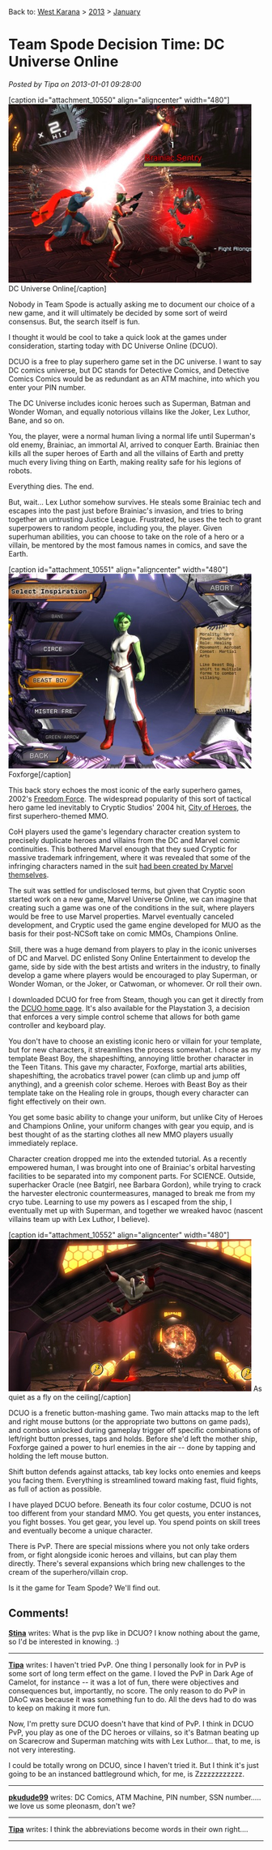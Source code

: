 Back to: [West Karana](/posts/westkarana.md) > [2013](/posts/2013/westkarana.md) > [January](./westkarana.md)
# Team Spode Decision Time: DC Universe Online

*Posted by Tipa on 2013-01-01 09:28:00*

[caption id="attachment\_10550" align="aligncenter" width="480"][![](../../../uploads/2013/01/DCGame-2013-01-01-08-05-05-76-480x352.jpg "DC Universe Online")](../../../uploads/2013/01/DCGame-2013-01-01-08-05-05-76.jpg) DC Universe Online[/caption]

Nobody in Team Spode is actually asking me to document our choice of a new game, and it will ultimately be decided by some sort of weird consensus. But, the search itself is fun.

I thought it would be cool to take a quick look at the games under consideration, starting today with DC Universe Online (DCUO).

DCUO is a free to play superhero game set in the DC universe. I want to say DC comics universe, but DC stands for Detective Comics, and Detective Comics Comics would be as redundant as an ATM machine, into which you enter your PIN number.

The DC Universe includes iconic heroes such as Superman, Batman and Wonder Woman, and equally notorious villains like the Joker, Lex Luthor, Bane, and so on.

You, the player, were a normal human living a normal life until Superman's old enemy, Brainiac, an immortal AI, arrived to conquer Earth. Brainiac then kills all the super heroes of Earth and all the villains of Earth and pretty much every living thing on Earth, making reality safe for his legions of robots.

Everything dies. The end.

But, wait... Lex Luthor somehow survives. He steals some Brainiac tech and escapes into the past just before Brainiac's invasion, and tries to bring together an untrusting Justice League. Frustrated, he uses the tech to grant superpowers to random people, including you, the player. Given superhuman abilities, you can choose to take on the role of a hero or a villain, be mentored by the most famous names in comics, and save the Earth.

[caption id="attachment\_10551" align="aligncenter" width="480"][![](../../../uploads/2013/01/DCGame-2013-01-01-07-34-17-24-480x384.jpg "Foxforge")](../../../uploads/2013/01/DCGame-2013-01-01-07-34-17-24.jpg) Foxforge[/caption]

This back story echoes the most iconic of the early superhero games, 2002's [Freedom Force](http://en.wikipedia.org/wiki/Freedom_Force_(2002_video_game)). The widespread popularity of this sort of tactical hero game led inevitably to Cryptic Studios' 2004 hit, [City of Heroes](http://en.wikipedia.org/wiki/City_of_Heroes), the first superhero-themed MMO.

CoH players used the game's legendary character creation system to precisely duplicate heroes and villains from the DC and Marvel comic continuities. This bothered Marvel enough that they sued Cryptic for massive trademark infringement, where it was revealed that some of the infringing characters named in the suit [had been created by Marvel themselves](http://en.wikipedia.org/wiki/City_of_Heroes#Suit_by_Marvel).

The suit was settled for undisclosed terms, but given that Cryptic soon started work on a new game, Marvel Universe Online, we can imagine that creating such a game was one of the conditions in the suit, where players would be free to use Marvel properties. Marvel eventually canceled development, and Cryptic used the game engine developed for MUO as the basis for their post-NCSoft take on comic MMOs, Champions Online.

Still, there was a huge demand from players to play in the iconic universes of DC and Marvel. DC enlisted Sony Online Entertainment to develop the game, side by side with the best artists and writers in the industry, to finally develop a game where players would be encouraged to play Superman, or Wonder Woman, or the Joker, or Catwoman, or whomever. Or roll their own.

I downloaded DCUO for free from Steam, though you can get it directly from the [DCUO home page](http://www.dcuniverseonline.com/). It's also available for the Playstation 3, a decision that enforces a very simple control scheme that allows for both game controller and keyboard play.

You don't have to choose an existing iconic hero or villain for your template, but for new characters, it streamlines the process somewhat. I chose as my template Beast Boy, the shapeshifting, annoying little brother character in the Teen Titans. This gave my character, Foxforge, martial arts abilities, shapeshifting, the acrobatics travel power (can climb up and jump off anything), and a greenish color scheme. Heroes with Beast Boy as their template take on the Healing role in groups, though every character can fight effectively on their own.

You get some basic ability to change your uniform, but unlike City of Heroes and Champions Online, your uniform changes with gear you equip, and is best thought of as the starting clothes all new MMO players usually immediately replace.

Character creation dropped me into the extended tutorial. As a recently empowered human, I was brought into one of Brainiac's orbital harvesting facilities to be separated into my component parts. For SCIENCE. Outside, superhacker Oracle (nee Batgirl, nee Barbara Gordon), while trying to crack the harvester electronic countermeasures, managed to break me from my cryo tube. Learning to use my powers as I escaped from the ship, I eventually met up with Superman, and together we wreaked havoc (nascent villains team up with Lex Luthor, I believe).

[caption id="attachment\_10552" align="aligncenter" width="480"][![](../../../uploads/2013/01/DCGame-2013-01-01-08-01-59-44-480x300.jpg "As quiet as a fly on the ceiling")](../../../uploads/2013/01/DCGame-2013-01-01-08-01-59-44.jpg) As quiet as a fly on the ceiling[/caption]

DCUO is a frenetic button-mashing game. Two main attacks map to the left and right mouse buttons (or the appropriate two buttons on game pads), and combos unlocked during gameplay trigger off specific combinations of left/right button presses, taps and holds. Before she'd left the mother ship, Foxforge gained a power to hurl enemies in the air -- done by tapping and holding the left mouse button.

Shift button defends against attacks, tab key locks onto enemies and keeps you facing them. Everything is streamlined toward making fast, fluid fights, as full of action as possible.

I have played DCUO before. Beneath its four color costume, DCUO is not too different from your standard MMO. You get quests, you enter instances, you fight bosses. You get gear, you level up. You spend points on skill trees and eventually become a unique character.

There is PvP. There are special missions where you not only take orders from, or fight alongside iconic heroes and villains, but can play them directly. There's several expansions which bring new challenges to the cream of the superhero/villain crop.

Is it the game for Team Spode? We'll find out.

## Comments!

**[Stina](http://chainmaildress.com)** writes: What is the pvp like in DCUO? I know nothing about the game, so I'd be interested in knowing. :)

---

**[Tipa](https://chasingdings.com)** writes: I haven't tried PvP. One thing I personally look for in PvP is some sort of long term effect on the game. I loved the PvP in Dark Age of Camelot, for instance -- it was a lot of fun, there were objectives and consequences but, importantly, no score. The only reason to do PvP in DAoC was because it was something fun to do. All the devs had to do was to keep on making it more fun.

Now, I'm pretty sure DCUO doesn't have that kind of PvP. I think in DCUO PvP, you play as one of the DC heroes or villains, so it's Batman beating up on Scarecrow and Superman matching wits with Lex Luthor... that, to me, is not very interesting.

I could be totally wrong on DCUO, since I haven't tried it. But I think it's just going to be an instanced battleground which, for me, is Zzzzzzzzzzzz.

---

**[pkudude99](http://nomadicgamer.wordpress.com)** writes: DC Comics, ATM Machine, PIN number, SSN number..... we love us some pleonasm, don't we?

---

**[Tipa](https://chasingdings.com)** writes: I think the abbreviations become words in their own right....

---

